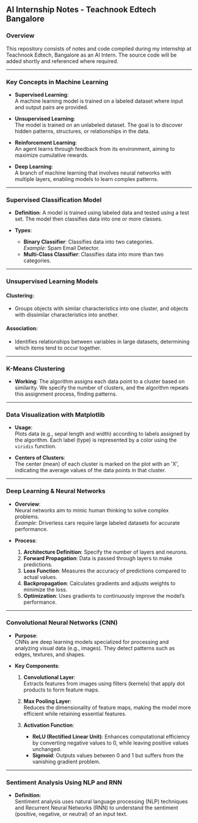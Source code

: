 ## AI Internship Notes - Teachnook Edtech Bangalore

### Overview
This repository consists of notes and code compiled during my internship at Teachnook Edtech, Bangalore as an AI Intern. The source code will be added shortly and referenced where required.

---

### Key Concepts in Machine Learning

- **Supervised Learning**:  
  A machine learning model is trained on a labeled dataset where input and output pairs are provided.

- **Unsupervised Learning**:  
  The model is trained on an unlabeled dataset. The goal is to discover hidden patterns, structures, or relationships in the data.

- **Reinforcement Learning**:  
  An agent learns through feedback from its environment, aiming to maximize cumulative rewards.

- **Deep Learning**:  
  A branch of machine learning that involves neural networks with multiple layers, enabling models to learn complex patterns.

---

### Supervised Classification Model
- **Definition**: A model is trained using labeled data and tested using a test set. The model then classifies data into one or more classes.
  
- **Types**:
  - **Binary Classifier**: Classifies data into two categories.  
    _Example_: Spam Email Detector.
  - **Multi-Class Classifier**: Classifies data into more than two categories.

---

### Unsupervised Learning Models

#### Clustering:
- Groups objects with similar characteristics into one cluster, and objects with dissimilar characteristics into another.

#### Association:
- Identifies relationships between variables in large datasets, determining which items tend to occur together.

---

### K-Means Clustering
- **Working**: The algorithm assigns each data point to a cluster based on similarity. We specify the number of clusters, and the algorithm repeats this assignment process, finding patterns.

---

### Data Visualization with Matplotlib

- **Usage**:  
  Plots data (e.g., sepal length and width) according to labels assigned by the algorithm. Each label (type) is represented by a color using the `viridis` function.

- **Centers of Clusters**:  
  The center (mean) of each cluster is marked on the plot with an 'X', indicating the average values of the data points in that cluster.

---

### Deep Learning & Neural Networks

- **Overview**:  
  Neural networks aim to mimic human thinking to solve complex problems.  
  _Example_: Driverless cars require large labeled datasets for accurate performance.

- **Process**:
  1. **Architecture Definition**: Specify the number of layers and neurons.
  2. **Forward Propagation**: Data is passed through layers to make predictions.
  3. **Loss Function**: Measures the accuracy of predictions compared to actual values.
  4. **Backpropagation**: Calculates gradients and adjusts weights to minimize the loss.
  5. **Optimization**: Uses gradients to continuously improve the model’s performance.

---

### Convolutional Neural Networks (CNN)

- **Purpose**:  
  CNNs are deep learning models specialized for processing and analyzing visual data (e.g., images). They detect patterns such as edges, textures, and shapes.

- **Key Components**:
  1. **Convolutional Layer**:  
     Extracts features from images using filters (kernels) that apply dot products to form feature maps.
  
  2. **Max Pooling Layer**:  
     Reduces the dimensionality of feature maps, making the model more efficient while retaining essential features.
  
  3. **Activation Function**:
     - **ReLU (Rectified Linear Unit)**: Enhances computational efficiency by converting negative values to 0, while leaving positive values unchanged.  
     - **Sigmoid**: Outputs values between 0 and 1 but suffers from the vanishing gradient problem.

---

### Sentiment Analysis Using NLP and RNN

- **Definition**:  
  Sentiment analysis uses natural language processing (NLP) techniques and Recurrent Neural Networks (RNN) to understand the sentiment (positive, negative, or neutral) of an input text.
